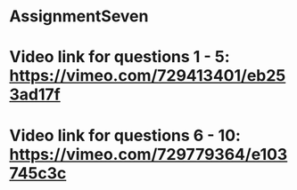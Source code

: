 # AssignmentSeven
# Video link for questions 1 - 5: https://vimeo.com/729413401/eb253ad17f
# Video link for questions 6 - 10: https://vimeo.com/729779364/e103745c3c
